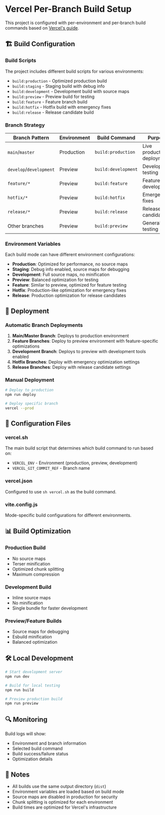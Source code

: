 # Vercel Per-Branch Build Setup

This project is configured with per-environment and per-branch build commands based on [Vercel's guide](https://vercel.com/guides/per-environment-and-per-branch-build-commands).

## 🏗️ Build Configuration

### Build Scripts

The project includes different build scripts for various environments:

- `build:production` - Optimized production build
- `build:staging` - Staging build with debug info
- `build:development` - Development build with source maps
- `build:preview` - Preview build for testing
- `build:feature` - Feature branch build
- `build:hotfix` - Hotfix build with emergency fixes
- `build:release` - Release candidate build

### Branch Strategy

| Branch Pattern | Environment | Build Command | Purpose |
|----------------|-------------|---------------|---------|
| `main`/`master` | Production | `build:production` | Live production deployment |
| `develop`/`development` | Preview | `build:development` | Development testing |
| `feature/*` | Preview | `build:feature` | Feature development |
| `hotfix/*` | Preview | `build:hotfix` | Emergency fixes |
| `release/*` | Preview | `build:release` | Release candidates |
| Other branches | Preview | `build:preview` | General testing |

### Environment Variables

Each build mode can have different environment configurations:

- **Production**: Optimized for performance, no source maps
- **Staging**: Debug info enabled, source maps for debugging
- **Development**: Full source maps, no minification
- **Preview**: Balanced optimization for testing
- **Feature**: Similar to preview, optimized for feature testing
- **Hotfix**: Production-like optimization for emergency fixes
- **Release**: Production optimization for release candidates

## 🚀 Deployment

### Automatic Branch Deployments

1. **Main/Master Branch**: Deploys to production environment
2. **Feature Branches**: Deploy to preview environment with feature-specific optimizations
3. **Development Branch**: Deploys to preview with development tools enabled
4. **Hotfix Branches**: Deploy with emergency optimization settings
5. **Release Branches**: Deploy with release candidate settings

### Manual Deployment

```bash
# Deploy to production
npm run deploy

# Deploy specific branch
vercel --prod
```

## 🔧 Configuration Files

### vercel.sh
The main build script that determines which build command to run based on:
- `VERCEL_ENV` - Environment (production, preview, development)
- `VERCEL_GIT_COMMIT_REF` - Branch name

### vercel.json
Configured to use `sh vercel.sh` as the build command.

### vite.config.js
Mode-specific build configurations for different environments.

## 📊 Build Optimization

### Production Build
- No source maps
- Terser minification
- Optimized chunk splitting
- Maximum compression

### Development Build
- Inline source maps
- No minification
- Single bundle for faster development

### Preview/Feature Builds
- Source maps for debugging
- Esbuild minification
- Balanced optimization

## 🛠️ Local Development

```bash
# Start development server
npm run dev

# Build for local testing
npm run build

# Preview production build
npm run preview
```

## 🔍 Monitoring

Build logs will show:
- Environment and branch information
- Selected build command
- Build success/failure status
- Optimization details

## 📝 Notes

- All builds use the same output directory (`dist`)
- Environment variables are loaded based on build mode
- Source maps are disabled in production for security
- Chunk splitting is optimized for each environment
- Build times are optimized for Vercel's infrastructure
